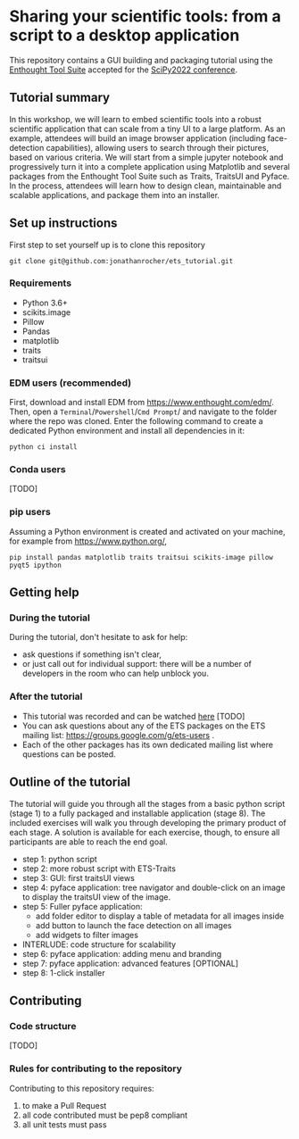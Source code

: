 # Sharing your scientific tools: from a script to a desktop application
This repository contains a GUI building and packaging tutorial using the 
[Enthought Tool Suite](https://docs.enthought.com/ets/) accepted for the 
[SciPy2022 conference](https://www.scipy2022.scipy.org/).

## Tutorial summary

In this workshop, we will learn to embed scientific tools into a robust 
scientific application that can scale from a tiny UI to a large platform. As an 
example, attendees will build an image browser application (including 
face-detection capabilities), allowing users to search through their pictures, 
based on various criteria. We will start from a simple jupyter notebook and 
progressively turn it into a complete application using Matplotlib and several 
packages from the Enthought Tool Suite such as Traits, TraitsUI and Pyface. In 
the process, attendees will learn how to design clean, maintainable and 
scalable applications, and package them into an installer.

## Set up instructions
First step to set yourself up is to clone this repository
```commandline
git clone git@github.com:jonathanrocher/ets_tutorial.git
```

### Requirements

- Python 3.6+
- scikits.image
- Pillow
- Pandas
- matplotlib
- traits
- traitsui

### EDM users (recommended)
First, download and install EDM from https://www.enthought.com/edm/. Then, 
open a `Terminal`/`Powershell`/`Cmd Prompt`/ and navigate to the folder 
where the repo was cloned. Enter the following command to create a 
dedicated Python environment and install all dependencies in it:
```commandline
python ci install
```

### Conda users
[TODO]

### pip users
Assuming a Python environment is created and activated on your machine, for 
example from https://www.python.org/, 
```commandline
pip install pandas matplotlib traits traitsui scikits-image pillow pyqt5 ipython
```

## Getting help
### During the tutorial
During the tutorial, don't hesitate to ask for help: 
- ask questions if something isn't clear,
- or just call out for individual support: there will be a number of developers 
  in the room who can help unblock you.

### After the tutorial
- This tutorial was recorded and can be watched [here]() [TODO]
- You can ask questions about any of the ETS packages on the ETS mailing list:
  https://groups.google.com/g/ets-users .
- Each of the other packages has its own dedicated mailing list where questions 
  can be posted.


## Outline of the tutorial
The tutorial will guide you through all the stages from a basic python script 
(stage 1) to a fully packaged and installable application (stage 8). The 
included exercises will walk you through developing the primary product of 
each stage.
A solution is available for each exercise, though, to ensure all participants 
are able to reach the end goal.

  - step 1: python script
  - step 2: more robust script with ETS-Traits
  - step 3: GUI: first traitsUI views
  - step 4: pyface application: tree navigator and double-click on an image to 
    display the traitsUI view of the image.
  - step 5: Fuller pyface application: 
    - add folder editor to display a table of metadata for all images inside
    - add button to launch the face detection on all images
    - add widgets to filter images
  - INTERLUDE: code structure for scalability
  - step 6: pyface application: adding menu and branding 
  - step 7: pyface application: advanced features [OPTIONAL]
  - step 8: 1-click installer


## Contributing
### Code structure
[TODO]

### Rules for contributing to the repository
Contributing to this repository requires:
1. to make a Pull Request
2. all code contributed must be pep8 compliant
3. all unit tests must pass
